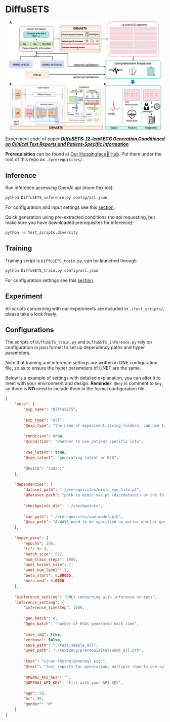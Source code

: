 # DiffuSETS

![over_all_fig](./assets/Figure_1.png)

Experiment code of paper [**_DiffuSETS: 12-lead ECG Generation Conditioned on Clinical Text Reports and Patient-Specific Information_**](http://arxiv.org/abs/2501.05932)

**Prerequisities** can be found at [Our Huggingface🤗 Hub](https://huggingface.co/Laiyf/DiffuSETS). Put them under the root of this repo as `./prerequisites/`.

## Inference 

Run inference accessing OpenAI api (more flexible):
```sh
python DiffuSETS_inference.py config/all.json
```

For configuration and input settings see this [section](#configurations).

Quick generation using pre-extracted conditions (no api requesting, but make sure you have downloaded prerequisites for inference):
```sh
python -m test_scripts.diversity
```

## Training

Training script is `DiffuSETS_train.py`, can be launched through 

```sh
python DiffuSETS_train.py config/all.json
```

For configuration settings see this [section](#configurations).

## Experiment

All scripts concerning with our experiments are included in `./test_scripts/`, please take a look freely.

## Configurations

The scripts of `DiffuSETS_train.py` and `DiffuSETS_inference.py` rely on configuration in json format to set up dependency paths and hyper parameters. 

Note that training and inference settings are written in ONE configuration file, so as to ensure the hyper parameters of UNET are the same.

Below is a example of settings with detailed explanation, you can alter it to meet with your environment and design. **Reminder**: `@key` is comment to `key`, so there is **NO** need to include them in the formal configuration file.

```json
{ 
    "meta": {
        "exp_name": "DiffuSETS", 

        "exp_type": "all", 
        "@exp_type": "the name of experiment saving folders, can use to indicating the model type", 
        
        "condition": true, 
        "@condition": "whether to use patient specific info",

        "vae_latent": true, 
        "@vae_latent": "generating latent or ECG", 

        "device": "cuda:1" 
    }, 

    "dependencies": { 
        "dataset_path": "./prerequisites/mimic_vae_lite.pt", 
        "@dataset_path": "path to mimic_vae.pt (dictdataset) or the folder contains vae latents", 

        "checkpoints_dir": "./checkpoints", 

        "vae_path": "./prerequisites/vae_model.pth", 
        "@vae_path": "ALWAYS need to be specified no matter whether generating latent or not", 
    },

    "hyper_para": {
        "epochs": 200, 
        "lr": 5e-4, 
        "batch_size": 512, 
        "num_train_steps": 1000, 
        "unet_kernel_size": 7, 
        "unet_num_level": 7, 
        "beta_start": 0.00085, 
        "beta_end": 0.0120
    }, 

    "@inference_setting": "ONLY concerning with inference scripts", 
    "inference_setting": {
        "inference_timestep": 1000, 

        "gen_batch": 4, 
        "@gen_batch": "number of ECGs generated each time", 

        "save_img": true, 
        "verbose": false,
        "save_path": "./test_sample_all", 
        "unet_path": "./text2ecg/prerequisites/unet_all.pth", 

        "text": "sinus rhythm|abnormal ecg.", 
        "@text": "text reports for generation, multiple reports are split by '|' ", 

        "OPENAI_API_KEY": "",  
        "@OPENAI_API_KEY": "Fill with your API KEY", 

        "age": 50, 
        "hr": 90, 
        "gender": "M"
    }
}
```
